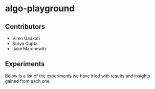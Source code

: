 # algo-playground #

## Contributors ##
* Viren Gadkari<br>
* Surya Gupta<br>
* Jake Marchewitz<br>

## Experiments ##
Below is a list of the experiments we have tried with results and insights gained from each one.
